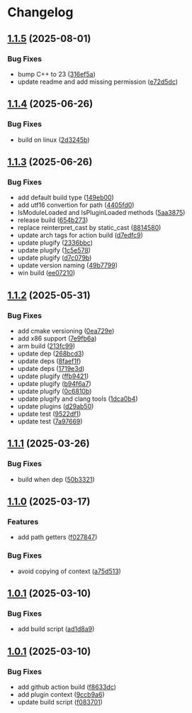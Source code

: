 # Changelog

## [1.1.5](https://github.com/untrustedmodders/plugify-module-golang/compare/v1.1.4...v1.1.5) (2025-08-01)


### Bug Fixes

* bump C++ to 23 ([316ef5a](https://github.com/untrustedmodders/plugify-module-golang/commit/316ef5a552baa623bf0e636c7d9ec847dcd04923))
* update readme and add missing permission ([e72d5dc](https://github.com/untrustedmodders/plugify-module-golang/commit/e72d5dcb47e54853975445052fe5820a472e4ba7))

## [1.1.4](https://github.com/untrustedmodders/plugify-module-golang/compare/v1.1.3...v1.1.4) (2025-06-26)


### Bug Fixes

* build on linux ([2d3245b](https://github.com/untrustedmodders/plugify-module-golang/commit/2d3245bc890836f3a65059891bddf0b8c3e0336d))

## [1.1.3](https://github.com/untrustedmodders/plugify-module-golang/compare/v1.1.2...v1.1.3) (2025-06-26)


### Bug Fixes

* add default build type ([149eb00](https://github.com/untrustedmodders/plugify-module-golang/commit/149eb000d0cfff4e3de4da32f9eafccdde342210))
* add utf16 convertion for path ([4405fd0](https://github.com/untrustedmodders/plugify-module-golang/commit/4405fd070904ea493cc7ed503134244794cf2d9e))
* IsModuleLoaded and IsPluginLoaded methods ([5aa3875](https://github.com/untrustedmodders/plugify-module-golang/commit/5aa3875e794d8412a641817bd0fb42617c5fa81c))
* release build ([654b273](https://github.com/untrustedmodders/plugify-module-golang/commit/654b2732b87eabbafa64cce1b4ee9442725bf995))
* replace reinterpret_cast by static_cast ([8814580](https://github.com/untrustedmodders/plugify-module-golang/commit/88145802d87ee5892d1063cd53fca4fce676445a))
* update arch tags for action build ([d7edfc9](https://github.com/untrustedmodders/plugify-module-golang/commit/d7edfc98c2fb88a67a1d3c5f01239d9f16c3649e))
* update plugify ([2336bbc](https://github.com/untrustedmodders/plugify-module-golang/commit/2336bbc0b8447b5338ab8f35268965a98f69e5e1))
* update plugify ([1c5e578](https://github.com/untrustedmodders/plugify-module-golang/commit/1c5e5780d211b3bf9a585cc715f2f183530f9d4f))
* update plugify ([d7c079b](https://github.com/untrustedmodders/plugify-module-golang/commit/d7c079b33f5c7ec023449fd2f595f193c6663331))
* update version naming ([49b7799](https://github.com/untrustedmodders/plugify-module-golang/commit/49b77990725c1617efbd1fd40147f9d1e7c18438))
* win build ([ee07210](https://github.com/untrustedmodders/plugify-module-golang/commit/ee072101ec4f829d001f84de3587f025eab98e12))

## [1.1.2](https://github.com/untrustedmodders/plugify-module-golang/compare/v1.1.1...v1.1.2) (2025-05-31)


### Bug Fixes

* add cmake versioning ([0ea729e](https://github.com/untrustedmodders/plugify-module-golang/commit/0ea729e17d78b012ad53287739d16f3daba8fb4a))
* add x86 support ([7e9fb6a](https://github.com/untrustedmodders/plugify-module-golang/commit/7e9fb6a6c6f908eb0109374744b9eb2357ede74d))
* arm build ([213fc99](https://github.com/untrustedmodders/plugify-module-golang/commit/213fc99cae8d684cfde7c3f3b3604e2d5fca9311))
* update dep ([268bcd3](https://github.com/untrustedmodders/plugify-module-golang/commit/268bcd3a5cb9612a5498aa37f41745f9daee6839))
* update deps ([8faef1f](https://github.com/untrustedmodders/plugify-module-golang/commit/8faef1f84958f2bf4c1863f607eed9a6677a582d))
* update deps ([1719e3d](https://github.com/untrustedmodders/plugify-module-golang/commit/1719e3d93de68321431fad7a31255b8f318f2938))
* update plugify ([ffb9421](https://github.com/untrustedmodders/plugify-module-golang/commit/ffb9421cbb9693a757af3c94fb05a673c8471cd0))
* update plugify ([b94f6a7](https://github.com/untrustedmodders/plugify-module-golang/commit/b94f6a780800b6f6e93cde3ea802212e3387092b))
* update plugify ([0c6810b](https://github.com/untrustedmodders/plugify-module-golang/commit/0c6810bf0c543c4d603bbc46d35f1e646f17e869))
* update plugify and clang tools ([1dca0b4](https://github.com/untrustedmodders/plugify-module-golang/commit/1dca0b4866512a610404f0fbc4fc1aec861e64fc))
* update plugins ([d29ab50](https://github.com/untrustedmodders/plugify-module-golang/commit/d29ab50780d9a8b179d72da12b041ffd72285af5))
* update test ([9522df1](https://github.com/untrustedmodders/plugify-module-golang/commit/9522df1603ab4cda0233a7865aa1465b42531416))
* update test ([7a97669](https://github.com/untrustedmodders/plugify-module-golang/commit/7a97669b37254df2b16c61713518880561c0f3dc))

## [1.1.1](https://github.com/untrustedmodders/plugify-module-golang/compare/v1.1.0...v1.1.1) (2025-03-26)


### Bug Fixes

* build when dep ([50b3321](https://github.com/untrustedmodders/plugify-module-golang/commit/50b3321e18e4f0f1c874eb1cf9c402efa66edad8))

## [1.1.0](https://github.com/untrustedmodders/plugify-module-golang/compare/v1.0.1...v1.1.0) (2025-03-17)


### Features

* add path getters ([f027847](https://github.com/untrustedmodders/plugify-module-golang/commit/f027847c026f037c15d8aec0df5a66b1e290eeb1))


### Bug Fixes

* avoid copying of context ([a75d513](https://github.com/untrustedmodders/plugify-module-golang/commit/a75d513244c92663468803d98e737d51182a1ce5))

## [1.0.1](https://github.com/untrustedmodders/plugify-module-golang/compare/v1.0.0...v1.0.1) (2025-03-10)


### Bug Fixes

* add build script ([ad1d8a9](https://github.com/untrustedmodders/plugify-module-golang/commit/ad1d8a983fa934572165730394befa94887a55f0))

## [1.0.1](https://github.com/untrustedmodders/plugify-module-golang/compare/v1.0.0...v1.0.1) (2025-03-10)


### Bug Fixes

* add github action build ([f8633dc](https://github.com/untrustedmodders/plugify-module-golang/commit/f8633dcf00ab588c93c400548c1ac65224d81cb9))
* add plugin context ([9ccb9a6](https://github.com/untrustedmodders/plugify-module-golang/commit/9ccb9a63528a4bd778129646e63fadabc5f1e3aa))
* update build script ([f083701](https://github.com/untrustedmodders/plugify-module-golang/commit/f083701c63097112e8a431dba8e4bf955ee141a2))
